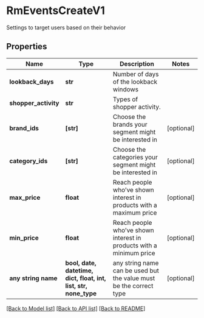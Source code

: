 # RmEventsCreateV1

Settings to target users based on their behavior

## Properties
Name | Type | Description | Notes
------------ | ------------- | ------------- | -------------
**lookback_days** | **str** | Number of days of the lookback windows | 
**shopper_activity** | **str** | Types of shopper activity. | 
**brand_ids** | **[str]** | Choose the brands your segment might be interested in | [optional] 
**category_ids** | **[str]** | Choose the categories your segment might be interested in | [optional] 
**max_price** | **float** | Reach people who’ve shown interest in products with a maximum price | [optional] 
**min_price** | **float** | Reach people who’ve shown interest in products with a minimum price | [optional] 
**any string name** | **bool, date, datetime, dict, float, int, list, str, none_type** | any string name can be used but the value must be the correct type | [optional]

[[Back to Model list]](../README.md#documentation-for-models) [[Back to API list]](../README.md#documentation-for-api-endpoints) [[Back to README]](../README.md)



